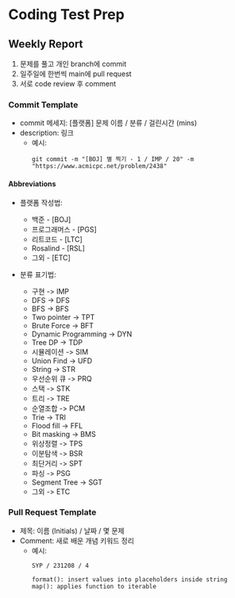 # Coding Test Prep
## Weekly Report

1. 문제를 풀고 개인 branch에 commit
2. 일주일에 한번씩 main에 pull request
3. 서로 code review 후 comment

### Commit Template
- commit 메세지: [플랫폼] 문제 이름 / 분류 / 걸린시간 (mins)
- description: 링크
  * 예시:
    ```
    git commit -m "[BOJ] 별 찍기 - 1 / IMP / 20" -m "https://www.acmicpc.net/problem/2438"
    ```

#### Abbreviations
- 플랫폼 작성법: 
  * 백준 - [BOJ] 
  * 프로그래머스 - [PGS] 
  * 리트코드 - [LTC]
  * Rosalind - [RSL]
  * 그외 - [ETC]

- 분류 표기법:
  * 구현 -> IMP
  * DFS -> DFS
  * BFS -> BFS
  * Two pointer -> TPT
  * Brute Force -> BFT
  * Dynamic Programming -> DYN
  * Tree DP -> TDP
  * 시뮬레이션 -> SIM
  * Union Find -> UFD
  * String -> STR
  * 우선순위 큐 -> PRQ
  * 스택 -> STK
  * 트리 -> TRE
  * 순열조합 -> PCM
  * Trie -> TRI
  * Flood fill -> FFL
  * Bit masking -> BMS
  * 위상정렬 -> TPS
  * 이분탐색 -> BSR
  * 최단거리 -> SPT
  * 파싱 -> PSG
  * Segment Tree -> SGT
  * 그외 -> ETC

### Pull Request Template
- 제목: 이름 (Initials) / 날짜 / 몇 문제
- Comment: 새로 배운 개념 키워드 정리
  * 예시:
    ```
    SYP / 231208 / 4
    ```
    ```
    format(): insert values into placeholders inside string
    map(): applies function to iterable
    ```
